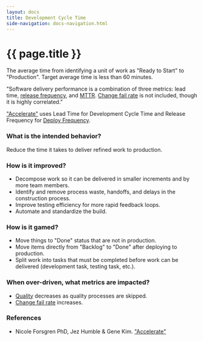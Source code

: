 ```yaml
---
layout: docs
title: Development Cycle Time
side-navigation: docs-navigation.html
---
```


# {{ page.title }}

The average time from identifying a unit of work as "Ready to Start" to "Production". Target average time is less than 60 minutes.

"Software delivery performance is a combination of three metrics: lead time, [release frequency](./deploy-frequency.html), and [MTTR](./mean-time-to-repair.html). [Change fail rate](./change-fail-rate.html) is not included, though it is highly correlated."

["Accelerate"](https://itrevolution.com/book/accelerate/) uses Lead Time for Development Cycle Time and Release Frequency for [Deploy Frequency](./deploy-frequency.html).

### What is the intended behavior?

Reduce the time it takes to deliver refined work to production.

### How is it improved?

- Decompose work so it can be delivered in smaller increments and by more team members.
- Identify and remove process waste, handoffs, and delays in the construction process.
- Improve testing efficiency for more rapid feedback loops.
- Automate and standardize the build.

### How is it gamed?

- Move things to "Done" status that are not in production.
- Move items directly from "Backlog" to "Done" after deploying to production.
- Split work into tasks that must be completed before work can be delivered (development task, testing task,
  etc.).

### When over-driven, what metrics are impacted?

- [Quality](./quality.html) decreases as quality processes are skipped.
- [Change fail rate](./change-fail-rate.html) increases.

### References
- Nicole Forsgren PhD, Jez Humble & Gene Kim. ["Accelerate"](https://itrevolution.com/book/accelerate/)


